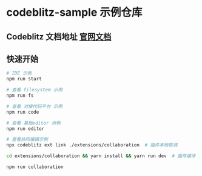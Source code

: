 # codeblitz-sample 示例仓库

## Codeblitz 文档地址 [官网文档](https://codeblitz.cloud.alipay.com/zh)

## 快速开始

```bash
# IDE 示例
npm run start

# 查看 filesystem 示例
npm run fs

# 查看 对接代码平台 示例
npm run code

# 查看 基础editor 示例
npm run editor

# 查看协同编辑示例
npx codeblitz ext link ./extensions/collaboration  # 插件本地联调

cd extensions/collaboration && yarn install && yarn run dev  # 插件编译

npm run collaboration
```
